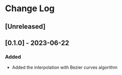 # Change Log

## [Unreleased]

## [0.1.0] - 2023-06-22
### Added
- Added the interpolation with Bezier curves algorithm
